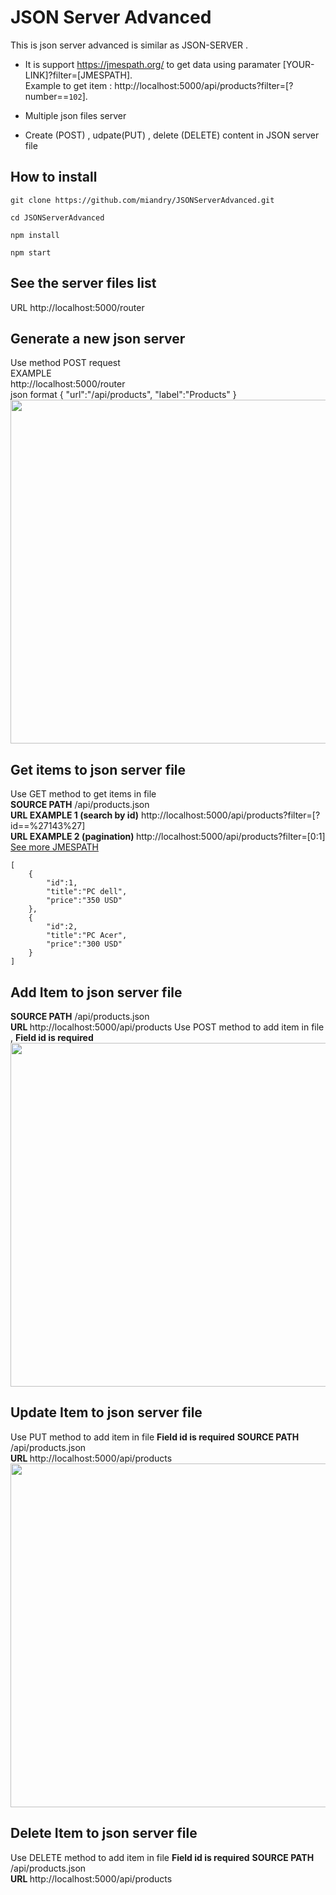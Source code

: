 # JSON Server Advanced
This is json server advanced is similar as JSON-SERVER . 
* It is support https://jmespath.org/ to  get data using paramater [YOUR-LINK]?filter=[JMESPATH].
<br/>Example to get item : http://localhost:5000/api/products?filter=[?number==`102`].

* Multiple json files server<br/>

* Create (POST) , udpate(PUT) , delete (DELETE) content in JSON server file<br/>

## How to install 
```
git clone https://github.com/miandry/JSONServerAdvanced.git

cd JSONServerAdvanced 

npm install

npm start  

```
## See the server files list 

URL  http://localhost:5000/router

## Generate a new json server

Use method POST request <br/>
EXAMPLE<br/>
http://localhost:5000/router <br/>
json format
{
	"url":"/api/products",
	"label":"Products"
} 
<br/>
<img src="http://miandrilala.com/sites/drupalmada/files/2020-10/Screen%20Shot%202020-10-13%20at%209.24.08%20AM.png" style="max-width:100%" width="550px"/>
## Get items to json server file
Use GET method to get items in file <br/>
<b>SOURCE PATH</b> /api/products.json <br/>
<b>URL EXAMPLE 1 (search by id)</b> http://localhost:5000/api/products?filter=[?id==%27143%27] <br/>
<b>URL EXAMPLE 2 (pagination) </b> http://localhost:5000/api/products?filter=[0:1] 
<br/><a href="https://jmespath.org/tutorial.html"> See more JMESPATH </a>

```
[
	{
		"id":1,
		"title":"PC dell",
		"price":"350 USD"
	},
	{
		"id":2,
		"title":"PC Acer",
		"price":"300 USD"
	}
]
```
## Add Item to json server file

<b>SOURCE PATH</b> /api/products.json <br/>
<b>URL </b> http://localhost:5000/api/products
Use POST method to add item in file , <b>Field id is required</b>
<br/>
<img src="http://miandrilala.com/sites/drupalmada/files/2020-10/Screen%20Shot%202020-10-13%20at%208.48.21%20PM_0.png" width="550px"/>
<br/>
## Update Item to json server file
Use PUT method to add item in file <b>Field id is required</b>
<b>SOURCE PATH</b> /api/products.json <br/>
<b>URL </b> http://localhost:5000/api/products 
<br/>
<img src="http://miandrilala.com/sites/drupalmada/files/2020-10/Screen%20Shot%202020-10-13%20at%209.45.43%20PM.png" width="550px" />
<br/>
## Delete Item to json server file
Use DELETE method to add item in file <b>Field id is required</b>
<b>SOURCE PATH</b> /api/products.json <br/>
<b>URL </b> http://localhost:5000/api/products

